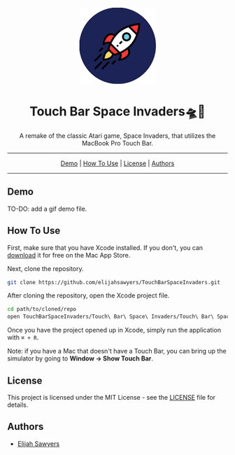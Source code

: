 <p align="center">
  <img width="175" src="https://raw.githubusercontent.com/elijahsawyers/TouchBarSpaceInvaders/master/logo.png" />
</p>
<h1 align="center">Touch Bar Space Invaders🛸🚀</h1>
<p align="center">A remake of the classic Atari game, Space Invaders, that utilizes the MacBook Pro Touch Bar.<p>
<hr>
<p align="center">
  <a href="#demo">Demo</a> |
  <a href="#how-to-use">How To Use</a> |
  <a href="#license">License</a> |
  <a href="#authors">Authors</a>
</p>
<hr>

## Demo

TO-DO: add a gif demo file.

## How To Use

First, make sure that you have Xcode installed. If you don't, you can [download](https://apps.apple.com/us/app/xcode/id497799835?mt=12) it for free on the Mac App Store.

Next, clone the repository.

```sh
git clone https://github.com/elijahsawyers/TouchBarSpaceInvaders.git
```
After cloning the repository, open the Xcode project file.

```sh
cd path/to/cloned/repo
open TouchBarSpaceInvaders/Touch\ Bar\ Space\ Invaders/Touch\ Bar\ Space\ Invaders.xcodeproj
```

Once you have the project opened up in Xcode, simply run the application with ```⌘ + R```.

Note: if you have a Mac that doesn't have a Touch Bar, you can bring up the simulator by going to **Window -> Show Touch Bar**. 

## License

This project is licensed under the MIT License - see the [LICENSE](LICENSE) file for details.

## Authors
* [Elijah Sawyers](https://github.com/elijahsawyers)

